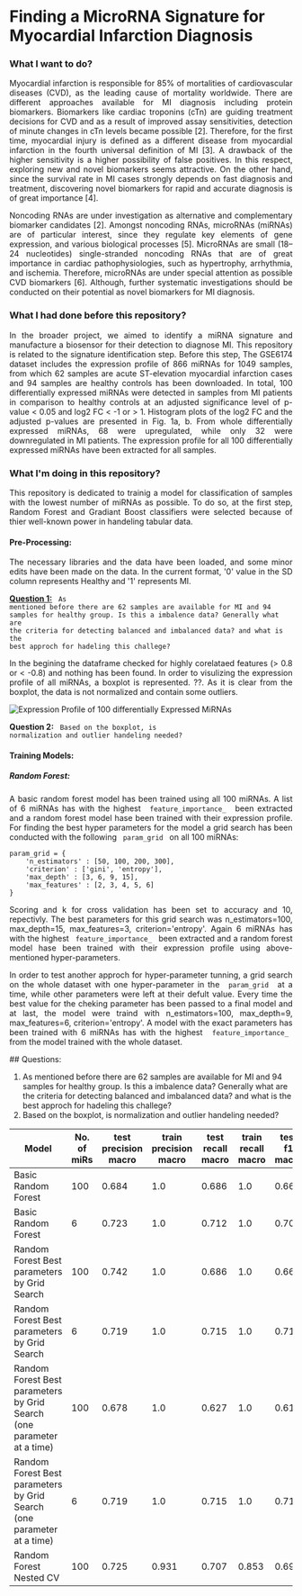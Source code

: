 # Finding a MicroRNA Signature for Myocardial Infarction Diagnosis

### What I want to do?

<p style='text-align: justify;'>  
Myocardial infarction is responsible for 85% of mortalities of cardiovascular diseases (CVD), as the leading cause of mortality worldwide. There are different approaches available for MI diagnosis including protein biomarkers. Biomarkers like cardiac troponins (cTn) are guiding treatment decisions for CVD and as a result of improved assay sensitivities, detection of minute changes in cTn levels became possible [2]. Therefore, for the first time, myocardial injury is defined as a different disease from myocardial infarction in the fourth universal definition of MI [3]. A drawback of the higher sensitivity is a higher possibility of false positives. In this respect, exploring new and novel biomarkers seems attractive. On the other hand, since the survival rate in MI cases strongly depends on fast diagnosis and treatment, discovering novel biomarkers for rapid and accurate diagnosis is of great importance [4].
</p>

<p style='text-align: justify;'>   
Noncoding RNAs are under investigation as alternative and complementary biomarker candidates [2]. Amongst noncoding RNAs, microRNAs (miRNAs) are of particular interest, since they regulate key elements of gene expression, and various biological processes [5]. MicroRNAs are small (18–24 nucleotides) single-stranded noncoding RNAs that are of great importance in cardiac pathophysiologies, such as hypertrophy, arrhythmia, and ischemia. Therefore, microRNAs are under special attention as possible CVD biomarkers [6]. Although, further systematic investigations should be conducted on their potential as novel biomarkers for MI diagnosis.
</p>
  
### What I had done before this repository?

<p style='text-align: justify;'> 
In the broader project, we aimed to identify a miRNA signature and manufacture a biosensor for their detection to diagnose MI. This repository is related to the signature identification step. Before this step, The GSE6174 dataset includes the expression profile of 866 miRNAs for 1049 samples, from which 62 samples are acute ST-elevation myocardial infarction cases and 94 samples are healthy controls has been downloaded. In total, 100 differentially expressed miRNAs were detected in samples from MI patients in comparison to healthy controls at an adjusted significance level of p-value < 0.05 and log2 FC < -1 or > 1. Histogram plots of the log2 FC and the adjusted p-values are presented in Fig. 1a, b. From whole differentially expressed miRNAs, 68 were upregulated, while only 32 were downregulated in MI patients. The expression profile for all 100 differentially expressed miRNAs have been extracted for all samples.
</p>
  
### What I'm doing in this repository?

<p style='text-align: justify;'> 
This repository is dedicated to trainig a model for classification of samples with the lowest number of miRNAs as possible. To do so, at the first step, Random Forest and Gradiant Boost classifiers were selected because of thier well-known power in handeling tabular data.
</p>
  
#### Pre-Processing:

<p style='text-align: justify;'> 
The necessary libraries and the data have been loaded, and some minor edits have been made on the data. In the current format, '0' value in the SD column represents Healthy and '1' represents MI.
</p>

[**Question 1:**](#Questions:) <code> As mentioned before there are 62 samples are available for MI and 94 samples for healthy group. Is this a imbalence data? Generally what are the criteria for detecting balanced and imbalanced data? and what is the best approch for hadeling this challege? </code>


<p style='text-align: justify;'> 
In the begining the dataframe checked for highly corelataed features (> 0.8 or < -0.8) and nothing has been found. In order to visulizing the expression profile of all miRNAs, a boxplot is represented. ??. As it is clear from the boxplot, the data is not normalized and contain some outliers. 
</p>
                                                                                      
![Expression Profile of 100 differentially Expressed MiRNAs](https://user-images.githubusercontent.com/95024166/155990729-5cddb914-0412-45d8-bf5a-a2ff7dd53e1f.png)


 **Question 2:** <code> Based on the boxplot, is normalization and outlier handeling needed? </code>


#### Training Models:

##### Random Forest:

<p style='text-align: justify;'> 
A basic random forest model has been trained using all 100 miRNAs. A list of 6 miRNAs has with the highest <code> feature_importance_ </code> been extracted and a random forest model hase been trained with their expression profile. For finding the best hyper parameters for the model a grid search has been conducted with the following <code> param_grid </code> on all 100 miRNAs:
</p>

```
param_grid = {
    'n_estimators' : [50, 100, 200, 300],
    'criterion' : ['gini', 'entropy'],
    'max_depth' : [3, 6, 9, 15],
    'max_features' : [2, 3, 4, 5, 6]
}
```

<p style='text-align: justify;'> 
  Scoring and k for cross validation has been set to accuracy and 10, repectivly. The best parameters for this grid search was n_estimators=100, max_depth=15, max_features=3, criterion='entropy'. Again 6 miRNAs has with the highest <code> feature_importance_ </code> been extracted and a random forest model hase been trained with their expression profile using above-mentioned hyper-parameters.
</p>

<p style='text-align: justify;'> 
In order to test another approch for hyper-parameter tunning, a grid search on the whole dataset with one hyper-parameter in the <code> param_grid </code> at a time, while other parameters were left at their defult value. Every time the best value for the cheking parameter has been passed to a final model and at last, the model were traind with n_estimators=100, max_depth=9, max_features=6, criterion='entropy'. A model with the exact parameters has been trained with 6 miRNAs has with the highest <code> feature_importance_ </code> from the model trained with the whole dataset.
 </p> 

<p style='text-align: justify;'> 
  
 </p> 
## Questions:

1. As mentioned before there are 62 samples are available for MI and 94 samples for healthy group. Is this a imbalence data? Generally what are the criteria for detecting balanced and imbalanced data? and what is the best approch for hadeling this challege?
2. Based on the boxplot, is normalization and outlier handeling needed?



|Model|No\. of miRs|test precision macro|train precision macro|test recall macro|train recall macro|test f1 macro|train f1 macro|test accuracy|train accuracy|
|--------|--|--|--|--|--|--|--|--|--|
|Basic Random Forest|100|0\.684|1\.0|0\.686|1\.0|0\.664|1\.0|0\.762|1\.0|
|Basic Random Forest|6|0\.723|1\.0|0\.712|1\.0|0\.701|1\.0|0\.763|1\.0|
|Random Forest Best parameters by Grid Search|100|0\.742|1\.0|0\.686|1\.0|0\.669|1\.0|0\.762|1\.0|
|Random Forest Best parameters by Grid Search|6|0\.719|1\.0|0\.715|1\.0|0\.713|1\.0|0\.745|1\.0|
|Random Forest Best parameters by Grid Search \(one parameter at a time)|100|0\.678|1\.0|0\.627|1\.0|0\.617|1\.0|0\.708|1\.0|
|Random Forest Best parameters by Grid Search \(one parameter at a time)|6|0\.719|1\.0|0\.715|1\.0|0\.713|1\.0|0\.745|1\.0|
|Random Forest Nested CV|100|0\.725|0\.931|0\.707|0\.853|0\.699|0\.876|0\.77|0\.899|
